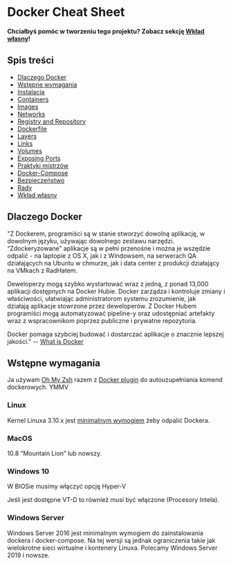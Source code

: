 # Docker Cheat Sheet

**Chciałbyś pomóc w tworzeniu tego projektu? Zobacz sekcję [Wkład własny](#contributing)!**

## Spis treści

* [Dlaczego Docker](#why-docker)
* [Wstępne wymagania](#prerequisites)
* [Instalacja](#installation)
* [Containers](#containers)
* [Images](#images)
* [Networks](#networks)
* [Registry and Repository](#registry--repository)
* [Dockerfile](#dockerfile)
* [Layers](#layers)
* [Links](#links)
* [Volumes](#volumes)
* [Exposing Ports](#exposing-ports)
* [Praktyki mistrzów](#best-practices)
* [Docker-Compose](#docker-compose)
* [Bezpieczeństwo](#security)
* [Rady](#tips)
* [Wkład własny](#contributing)

## Dlaczego Docker
"Z Dockerem, programiści są w stanie stworzyć dowolną aplikację, w dowolnym języku, używając dowolnego zestawu narzędzi. “Zdockeryzowane” aplikacje są w pełni przenośne i można je wszędzie odpalić - na laptopie z OS X, jak i z Windowsem, na serwerach QA działających na Ubuntu w chmurze, jak i data center z produkcji działający na VMkach z RadHatem.

Deweloperzy mogą szybko wystartować wraz z jedną, z ponad 13,000 aplikacji dostępnych na Docker Hubie. Docker zarządza i kontroluje zmiany i właściwości, ułatwiając administratorom systemu zrozumienie, jak działają aplikacje stowrzone przez deweloperów. Z Docker Hubem programiści mogą automatyzować pipeline-y oraz udostępniać artefakty wraz z wspracownikom poprzez publiczne i prywatne repozytoria.

Docker pomaga szybciej budować i dostarczać aplikacje o znacznie lepszej jakości." -- [What is Docker](https://www.docker.com/what-docker#copy1)

## Wstępne wymagania

Ja używam [Oh My Zsh](https://github.com/ohmyzsh/oh-my-zsh) razem z [Docker plugin](https://github.com/robbyrussell/oh-my-zsh/wiki/Plugins#docker) do autouzupełniania komend dockerowych. YMMV

### Linux

Kernel Linuxa 3.10.x jest [minimalnym wymogiem](https://docs.docker.com/engine/installation/binaries/#check-kernel-dependencies) żeby odpalić Dockera.

### MacOS

10.8 “Mountain Lion” lub nowszy.

### Windows 10

W BIOSie musimy włączyć opcję Hyper-V

Jeśli jest dostępne VT-D to również musi być włączone (Procesory Intela).

### Windows Server

Windows Server 2016 jest minimalnym wymogiem do zainstalowania dockera i docker-compose. Na tej wersji są jednak ograniczenia takie jak wielokrotne sieci wirtualne i kontenery Linuxa. Polecamy Windows Server 2019 i nowsze. 

